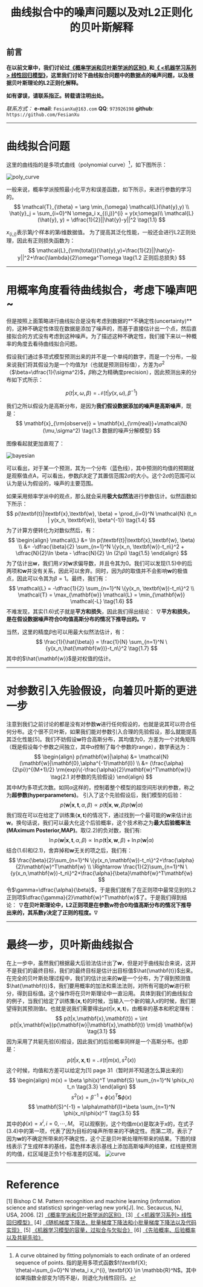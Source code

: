 <h1 align = "center">曲线拟合中的噪声问题以及对L2正则化的贝叶斯解释</h1>

## 前言

**在以前文章中，我们讨论过[《概率学派和贝叶斯学派的区别》](https://blog.csdn.net/loseinvain/article/details/80499147)和[《 <机器学习系列> 线性回归模型》](https://blog.csdn.net/loseinvain/article/details/78245665)，这里我们讨论下曲线拟合问题中的数据点的噪声问题，以及根据贝叶斯理论的L2正则化解释。**

**如有谬误，请联系指正。转载请注明出处。**

*联系方式：*
**e-mail**: `FesianXu@163.com`
**QQ**: `973926198`
**github**: `https://github.com/FesianXu`

*******************************************************

# 曲线拟合问题
这里的曲线指的是多项式曲线（polynomial curve）[^1]，如下图所示：

![poly_curve][poly_curve]

一般来说，概率学派按照最小化平方和误差函数，如下所示，来进行参数的学习的。
$$
\mathcal{T}_{\theta} = \arg \min_{\omega} \mathcal{L}(\hat{y},y) \\
\hat{y}_j = \sum_{i=0}^N \omega_i x_{(i,j)}^{i} = y(x;\omega)\\
\mathcal{L}(\hat{y}, y) = \dfrac{1}{2}||\hat{y}-y||^2
\tag{1.1}
$$

$x_{(i,j)}$表示第$j$个样本的第$i$维数据值。
为了提高其泛化性能，一般还会进行L2正则处理，因此有正则损失函数为：
$$
\mathcal{L}_{\rm{total}}(\hat{y},y)=\frac{1}{2}||\hat{y}-y||^2+\frac{\lambda}{2}\omega^T\omega
\tag{1.2 正则后总损失}
$$


****
# 用概率角度看待曲线拟合，考虑下噪声吧~


但是按照上面策略进行曲线拟合是没有考虑到数据的**不确定性(uncertainty)**的，这种不确定性体现在数据是添加了噪声的，而基于直接估计出一个点，然后直接拟合的方式没有考虑到这种噪声。为了描述这种不确定性，我们接下来以一种概率的角度去看待曲线拟合问题。

假设我们通过多项式模型预测出来的并不是一个单纯的数字，而是一个分布，一般来说我们将其假设为是一个均值为$t$（也就是预测目标值），方差为$\sigma^2$（$\beta=\dfrac{1}{\sigma^2}$，$\beta$称之为精确度precision），因此预测出来的分布如下式所示：

$$
p(t|x, \omega, \beta) = \mathcal{N} (t|y(x, \omega), \beta^{-1})
\tag{1.2}
$$

我们之所以假设为是高斯分布，是因为**我们假设数据添加的噪声是高斯噪声**，既是：
$$
\mathbf{x}_{\rm{observe}} = \mathbf{x}_{\rm{real}}+\mathcal{N}(\mu,\sigma^2)
\tag{1.3 数据的噪声分解模型}
$$

图像看起就更加直观了：

![bayesian][bayesian]

可以看出，对于某一个预测，其为一个分布（蓝色线），其中预测的均值的预期就是观察值点A，可以看出，参数$\beta$决定了其置信范围$2\sigma$的大小。这个$2\sigma$的范围可以认为是认为假设的，噪声的主要范围。

如果采用频率学派中的观点，那么就会采用**极大似然法**进行参数估计。似然函数如下所示：
$$
p(\textbf{t}|\textbf{x},\textbf{w}, \beta) = \prod_{i=0}^N \mathcal{N} (t_n | y(x_n, \textbf{w}), \beta^{-1})
\tag{1.4}
$$
为了计算方便转化为对数似然后，有：
$$
\begin{align}
\mathcal{L} &= \ln p(\textbf{t}|\textbf{x},\textbf{w}, \beta) \\
   &= -\dfrac{\beta}{2} \sum_{n=1}^N \{y(x_n, \textbf{w})-t_n\}^2 + \dfrac{N}{2}\ln \beta - \dfrac{N}{2} \ln (2\pi)
\tag{1.5}
\end{align}
$$
为了估计出$\mathbf{w}$，我们用$\mathcal{L}$对$\mathbf{w}$求偏导数，并且令其为0。我们可以发现(1.5)中的后两项和$\mathbf{w}$并没有关系，因此可以舍弃。同时，因为$\beta$的取值并不会影响$\mathbf{w}$的极值点，因此可以令其为$\beta=1$。最终，我们有：
$$
\mathcal{L}
   = -\dfrac{1}{2} \sum_{n=1}^N \{y(x_n, \textbf{w})-t_n\}^2 \\
\mathcal{T} = \max_{\mathbf{w}} \mathcal{L} = \min_{\mathbf{w}} \mathcal{-L}
\tag{1.6}
$$
不难发现，其实(1.6)式子就是**平方和损失**，因此我们得出结论：
$\nabla$**平方和损失，是在假设数据噪声符合0均值高斯分布的情况下推导出的。**$\nabla$

当然，这里的精度$\beta$也可以用最大似然法估计，有：
$$
\frac{1}{\hat{\beta}} = \frac{1}{N} \sum_{n=1}^N \{y(x_n,\hat{\mathbf{w})}-t_n\}^2
\tag{1.7}
$$
其中的$\hat{\mathbf{w}}$是对权值的估计。

****


# 对参数引入先验假设，向着贝叶斯的更进一步
注意到我们之前讨论的都是没有对参数$\mathbf{w}$进行任何假设的，也就是说其可以符合任何分布。这个很不贝叶斯，如果我们能对参数引入合理的先验假设，那么就能提高其泛化性能[5]。我们不妨假设$\mathbf{w}$符合高斯分布，其均值为0，方差为一个对角矩阵（既是假设每个参数之间独立，其中$\alpha$控制了每个参数的range），数学表达为：
$$
\begin{align}
p(\mathbf{w}|\alpha) &= \mathcal{N}(\mathbf{w}|\mathbf{0},\alpha^{-1}\mathbf{I}) \\
&= (\frac{\alpha}{2\pi})^{(M+1)/2} \rm{exp}\{-\frac{\alpha}{2}\mathbf{w}^T\mathbf{w}\}
\tag{2.1 对参数的先验假设}
\end{align}
$$
其中$M$为多项式次数。如同$\alpha$这样的，控制着整个模型的超空间形状的参数，称之为**超参数(hyperparameters)**。
引入了这个先验假设后，我们模型的后验：
$$
p(\mathbf{w}|\mathbf{x},\mathbf{t},\alpha,\beta) \propto p(\mathbf{t}|\mathbf{x},\mathbf{w},\beta)p(\mathbf{w}|\alpha)
\tag{2.2}
$$
我们现在可以在给定了训练集$\{\mathbf{x},\mathbf{t}\}$的情况下，通过找到一个最可能的$\mathbf{w}$来估计出$\mathbf{w}$。换句话说，我们可以最大化这个后验概率，这个技术称之为**最大后验概率法(MAximum Posterior,MAP)**。取(2.2)的负对数，我们有:
$$
\ln{p(\mathbf{w}|\mathbf{x},\mathbf{t},\alpha,\beta)} \propto
\ln{p(\mathbf{t}|\mathbf{x},\mathbf{w},\beta)}+\ln{p(\mathbf{w}|\alpha)}
\tag{2.3}
$$
结合(1.6)和(2.1)，舍弃掉和$\mathbf{w}$无关的项之后，我们有：
$$
\frac{\beta}{2}\sum_{n=1}^N \{y(x_n,\mathbf{w})-t_n\}^2+\frac{\alpha}{2}\mathbf{w}^T\mathbf{w} \\
\Rightarrow \frac{1}{2}\sum_{n=1}^N \{y(x_n,\mathbf{w})-t_n\}^2+\frac{\alpha}{\beta}\mathbf{w}^T\mathbf{w}
$$
令$\gamma=\dfrac{\alpha}{\beta}$，于是我们就有了在正则项中最常见到的L2正则项$\dfrac{\gamma}{2}\mathbf{w}^T\mathbf{w}$了。于是我们得到结论：
$\nabla$**在贝叶斯理论中，L2正则项是在参数$\mathbf{w}$符合0均值高斯分布的情况下推导出来的，其系数$\gamma$决定了正则的程度。**$\nabla$

****

# 最终一步，贝叶斯曲线拟合
在上一步中，虽然我们根据最大后验法估计出了$\mathbf{w}$，但是对于曲线拟合来说，这并不是我们的最终目标，我们的最终目标是估计出目标值$\hat{\mathbf{t}}$出来。在完全的贝叶斯处理过程中，我们的估计出来的$\mathbf{w}$是一个分布，为了得到预测值$\hat{\mathbf{t}}$，我们要用概率的加法和乘法法则，对所有可能的$\mathbf{w}$进行积分，得到目标值。这个操作将在贝叶斯理论中一直沿用。
具体到我们的曲线拟合的例子，当我们给定了训练集$\{\mathbf{x},\mathbf{t}\}$的时候，当输入一个新的输入$x$的时候，我们期望得到其预测值$t$。也就是说我们需要得出$p(t|x,\mathbf{x},\mathbf{t})$，由概率的基本和积定理有：
$$
p(t|x,\mathbf{x},\mathbf{t}) = \int p(t|x,\mathbf{w})p(\mathbf{w}|\mathbf{x},\mathbf{t}) \rm{d} \mathbf{w}
\tag{3.1}
$$
因为采用了共轭先验[6]假设，因此我们的后验概率同样是一个高斯分布。也即是：
$$
p(t|x,\mathbf{x},\mathbf{t}) = \mathcal{N}(t|m(x),s^2(x))
\tag{3.2}
$$
这个时候，均值和方差可以给定为[1] page 31（暂时并不知道怎么算出来的）
$$
\begin{align}
m(x) = \beta \phi(x)^T \mathbf{S} \sum_{n=1}^N \phi(x_n) t_n
\tag{3.3}
\end{align}
$$
$$
s^2(x) = \beta^{-1}+\phi(x)^T\mathbf{S}\phi(x)
\tag{3.4}
$$
$$
\mathbf{S}^{-1} = \alpha\mathbf{I}+\beta \sum_{n=1}^N \phi(x_n)\phi(x)^T
\tag{3.5}
$$
其中的$\phi(x)=x^i,i=0,\cdots,M$。
可以观察到，这个均值$m(x)$是取决于$x$的，在式子(3.4)中的第一项，代表了因为目标的噪声所带来的不确定性。而第二项，表示了因为$\mathbf{w}$的不确定所带来的不确定性，这个正是贝叶斯处理所带来的结果。下图的绿线表示了生成样本的基线，蓝色样本表示基线上添加高斯噪声的结果，红线是预测的均值，红区域是正负1个标准差的区域。
![curve][curve]

****

# Reference
[1] Bishop C M. Pattern recognition and machine learning (information science and statistics) springer-verlag new york[J]. Inc. Secaucus, NJ, USA, 2006.
[2] [《概率学派和贝叶斯学派的区别》](https://blog.csdn.net/loseinvain/article/details/80499147)
[3] [《 <机器学习系列> 线性回归模型》](https://blog.csdn.net/loseinvain/article/details/78245665)
[4] [《随机梯度下降法，批量梯度下降法和小批量梯度下降法以及代码实现》](https://blog.csdn.net/LoseInVain/article/details/78243051)
[5] [《机器学习模型的容量，过拟合与欠拟合》](https://blog.csdn.net/LoseInVain/article/details/78108990)
[6] [《先验概率、后验概率以及共轭先验》](https://blog.csdn.net/baimafujinji/article/details/51374202)



[^1]: A curve obtained by fitting polynomials to each ordinate of an ordered sequence of points. 指的是用多项式函数$f(\textbf{X}; \theta)=\sum_{i=0}^N \theta_i x_i^{i}, \textbf{X} \in \mathbb{R}^N$。其中如果指数全部变为1而不是$i$，则退化为线性回归。


[poly_curve]: ./imgs/poly_curve.png
[bayesian]: ./imgs/bayesian.png
[curve]: ./imgs/curve.png


